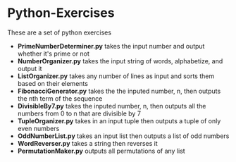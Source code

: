 # Python-Exercises
These are a set of python exercises

- **PrimeNumberDeterminer.py** takes the input number and output whether it's prime or not
- **NumberOrganizer.py** takes the input string of words, alphabetize, and output it
- **ListOrganizer.py** takes any number of lines as input and sorts them based on their elements
- **FibonacciGenerator.py** takes the the inputed number, n, then outputs the nth term of the sequence
- **DivisibleBy7.py** takes the inputed number, n, then outputs all the numbers from 0 to n that are divisible by 7
- **TupleOrganizer.py** takes in an input tuple then outputs a tuple of only even numbers
- **OddNumberList.py** takes an input list then outputs a list of odd numbers
- **WordReverser.py** takes a string then reverses it 
- **PermutationMaker.py** outputs all permutations of any list
